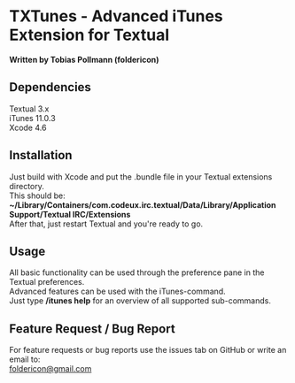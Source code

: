 TXTunes - Advanced iTunes Extension for Textual
=============================================
**Written by Tobias Pollmann (foldericon)**
  
  
Dependencies
------------

Textual 3.x  
iTunes 11.0.3  
Xcode 4.6  

Installation
------------

Just build with Xcode and put the .bundle file in your Textual extensions directory.   
This should be: **~/Library/Containers/com.codeux.irc.textual/Data/Library/Application Support/Textual IRC/Extensions**  
After that, just restart Textual and you're ready to go.

Usage
-----

All basic functionality can be used through the preference pane in the Textual preferences.  
Advanced features can be used with the iTunes-command.  
Just type **/itunes help** for an overview of all supported sub-commands.

Feature Request / Bug Report
----------------------------
 
For feature requests or bug reports use the issues tab on GitHub or write an email to:  
foldericon@gmail.com